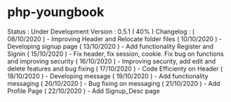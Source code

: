 # php-youngbook
Status : Under Development
Version : 0.5.1 ( 40% )
Changelog :
( 08/10/2020 ) - Improving Header and Relocate folder files
( 10/10/2020 ) - Developing signup page
( 13/10/2020 ) - Add functionality Register and Signin
( 15/10/2020 ) - Fix header, fix session, cookie. Fix bug on functions and improving security
( 16/10/2020 ) - Improving security, add edit and delete features and bug fixing
( 17/10/2020 ) - Code Efficienty on Header
( 18/10/2020 ) - Developing message
( 19/10/2020 ) - Add functionality messaging
( 20/10/2020 ) - Bug fixing on messaging
( 21/10/2020 ) - Add Profile Page
( 22/10/2020 ) - Add Signup_Desc page